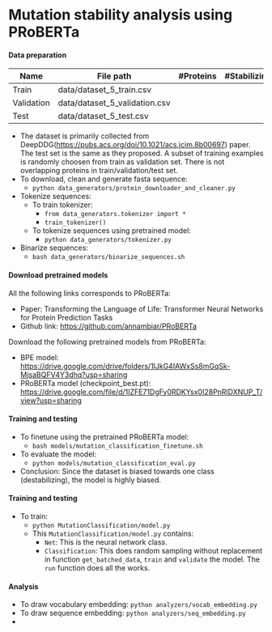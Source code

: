 # Mutation stability analysis using PRoBERTa

#### Data preparation

| Name       | File path                     | #Proteins | #Stabilizing | #Destabilizing |
| ---------- | ----------------------------- | --------- | ------------ | -------------- |
| Train      | data/dataset_5_train.csv      |           |              |                |
| Validation | data/dataset_5_validation.csv |           |              |                |
| Test       | data/dataset_5_test.csv       |           |              |                |

* The dataset is primarily collected from DeepDDG(https://pubs.acs.org/doi/10.1021/acs.jcim.8b00697) paper. The test set is the same as they proposed. A subset of training examples is randomly choosen from train as validation set. There is not overlapping proteins in train/validation/test set.
* To download, clean and generate fasta sequence:
  * `python data_generators/protein_downloader_and_cleaner.py`
* Tokenize sequences:
  * To train tokenizer:
    * `from data_generators.tokenizer import *`
    * `train_tokenizer()`
  * To tokenize sequences using pretrained model:
    * `python data_generators/tokenizer.py`
* Binarize sequences:
  * `bash data_generators/binarize_sequences.sh`

#### Download pretrained models

All the following links corresponds to PRoBERTa:

* Paper: Transforming the Language of Life: Transformer Neural Networks for Protein Prediction Tasks
* Github link: https://github.com/annambiar/PRoBERTa

Download the following pretrained models from PRoBERTa:

* BPE model: https://drive.google.com/drive/folders/1lJkG4IAWxSs8mGqSk-MjsaBQFV4Y3dhq?usp=sharing
* PRoBERTa model (checkpoint_best.pt): https://drive.google.com/file/d/1IZFE71DgFy0RDKYsx0I28PnRlDXNUP_T/view?usp=sharing

#### Training and testing

* To finetune using the pretrained PRoBERTa model:
  * `bash models/mutation_classification_finetune.sh`
* To evaluate the model:
  * `python models/mutation_classification_eval.py`
* Conclusion: Since the dataset is biased towards one class (destabilizing), the model is highly biased.

#### Training and testing

* To train:
  * `python MutationClassification/model.py`
  * This `MutationClassification/model.py` contains:
    * `Net`: This is the neural network class.
    * `Classification`: This does random sampling without replacement in function `get_batched_data`, `train` and `validate` the model. The `run` function does all the works.

#### Analysis

* To draw vocabulary embedding: `python analyzers/vocab_embedding.py`
* To draw sequence embedding: `python analyzers/seq_embedding.py`
*
